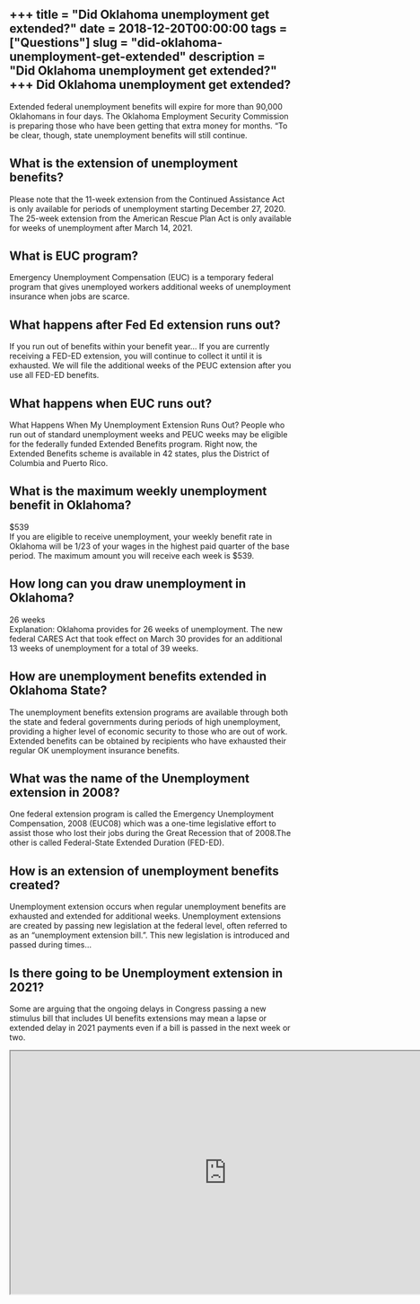 +++
title = "Did Oklahoma unemployment get extended?"
date = 2018-12-20T00:00:00
tags = ["Questions"]
slug = "did-oklahoma-unemployment-get-extended"
description = "Did Oklahoma unemployment get extended?"
+++
Did Oklahoma unemployment get extended?
---------------------------------------

Extended federal unemployment benefits will expire for more than 90,000 Oklahomans in four days. The Oklahoma Employment Security Commission is preparing those who have been getting that extra money for months. “To be clear, though, state unemployment benefits will still continue.

What is the extension of unemployment benefits?
-----------------------------------------------

Please note that the 11-week extension from the Continued Assistance Act is only available for periods of unemployment starting December 27, 2020. The 25-week extension from the American Rescue Plan Act is only available for weeks of unemployment after March 14, 2021.

What is EUC program?
--------------------

Emergency Unemployment Compensation (EUC) is a temporary federal program that gives unemployed workers additional weeks of unemployment insurance when jobs are scarce.

What happens after Fed Ed extension runs out?
---------------------------------------------

If you run out of benefits within your benefit year… If you are currently receiving a FED-ED extension, you will continue to collect it until it is exhausted. We will file the additional weeks of the PEUC extension after you use all FED-ED benefits.

What happens when EUC runs out?
-------------------------------

What Happens When My Unemployment Extension Runs Out? People who run out of standard unemployment weeks and PEUC weeks may be eligible for the federally funded Extended Benefits program. Right now, the Extended Benefits scheme is available in 42 states, plus the District of Columbia and Puerto Rico.

What is the maximum weekly unemployment benefit in Oklahoma?
------------------------------------------------------------

$539  
If you are eligible to receive unemployment, your weekly benefit rate in Oklahoma will be 1/23 of your wages in the highest paid quarter of the base period. The maximum amount you will receive each week is $539.

How long can you draw unemployment in Oklahoma?
-----------------------------------------------

26 weeks  
Explanation: Oklahoma provides for 26 weeks of unemployment. The new federal CARES Act that took effect on March 30 provides for an additional 13 weeks of unemployment for a total of 39 weeks.

How are unemployment benefits extended in Oklahoma State?
---------------------------------------------------------

The unemployment benefits extension programs are available through both the state and federal governments during periods of high unemployment, providing a higher level of economic security to those who are out of work. Extended benefits can be obtained by recipients who have exhausted their regular OK unemployment insurance benefits.

What was the name of the Unemployment extension in 2008?
--------------------------------------------------------

One federal extension program is called the Emergency Unemployment Compensation, 2008 (EUC08) which was a one-time legislative effort to assist those who lost their jobs during the Great Recession that of 2008.The other is called Federal-State Extended Duration (FED-ED).

How is an extension of unemployment benefits created?
-----------------------------------------------------

Unemployment extension occurs when regular unemployment benefits are exhausted and extended for additional weeks. Unemployment extensions are created by passing new legislation at the federal level, often referred to as an “unemployment extension bill.”. This new legislation is introduced and passed during times…

Is there going to be Unemployment extension in 2021?
----------------------------------------------------

Some are arguing that the ongoing delays in Congress passing a new stimulus bill that includes UI benefits extensions may mean a lapse or extended delay in 2021 payments even if a bill is passed in the next week or two.

<iframe allow="accelerometer; autoplay; clipboard-write; encrypted-media; gyroscope; picture-in-picture" allowfullscreen="" class="__youtube_prefs__  epyt-is-override  no-lazyload" data-no-lazy="1" data-origheight="433" data-origwidth="770" data-skipgform_ajax_framebjll="" height="433" id="_ytid_82678" loading="lazy" src="https://www.youtube.com/embed/ZLnUcx2K1js?enablejsapi=1&autoplay=0&cc_load_policy=0&cc_lang_pref=&iv_load_policy=1&loop=0&modestbranding=0&rel=1&fs=1&playsinline=0&autohide=2&theme=dark&color=red&controls=1&" title="YouTube player" width="770"></iframe>